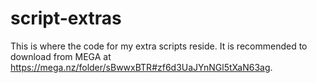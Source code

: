 # script-extras
This is where the code for my extra scripts reside. It is recommended to download from MEGA at https://mega.nz/folder/sBwwxBTR#zf6d3UaJYnNGl5tXaN63ag.
